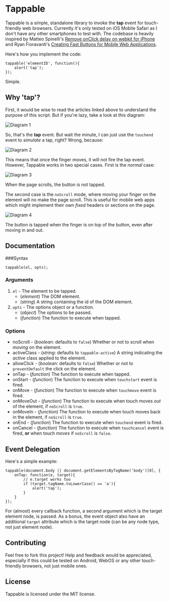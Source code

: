 ﻿Tappable
========

Tappable is a simple, standalone library to invoke the **tap** event for touch-friendly web browsers. Currently it's only tested on iOS Mobile Safari as I don't have any other smartphones to test with. The codebase is heavily inspired by Matteo Spinelli's [Remove onClick delay on webkit for iPhone](http://cubiq.org/remove-onclick-delay-on-webkit-for-iphone) and Ryan Fioravanti's [Creating Fast Buttons for Mobile Web Applications](http://code.google.com/mobile/articles/fast_buttons.html).

Here's how you implement the code:

	tappable('elementID', function(){
		alert('tap');
	});

Simple.

Why 'tap'?
----------

First, it would be wise to read the articles linked above to understand the purpose  of this script. But if you're lazy, take a look at this diagram:

![Diagram 1](https://github.com/cheeaun/tappable/raw/master/diagrams/diagram-1.png)

So, that's the **tap** event. But wait the minute, I can just use the `touchend` event to *simulate* a tap, right? Wrong, because:

![Diagram 2](https://github.com/cheeaun/tappable/raw/master/diagrams/diagram-2.png)

This means that once the finger moves, it will not fire the tap event. However, Tappable works in two special cases. First is the *normal* case:

![Diagram 3](https://github.com/cheeaun/tappable/raw/master/diagrams/diagram-3.png)

When the page scrolls, the button is not tapped.

The second case is the `noScroll` mode, where moving your finger on the element will no make the page scroll. This is useful for mobile web apps which might implement their own *fixed* headers or sections on the page.

![Diagram 4](https://github.com/cheeaun/tappable/raw/master/diagrams/diagram-4.png)

The button is tapped when the finger is on top of the button, even after moving in and out.

Documentation
-------------

###Syntax

	tappable(el, opts);

### Arguments

1. `el` - The element to be tapped.
	* (*element*) The DOM element.
	* (*string*) A string containing the id of the DOM element.
2. `opts` - The options object or a function.
	* (*object*) The options to be passed.
	* (*function*) The function to execute when tapped.

### Options

* noScroll - (*boolean*: defaults to `false`) Whether or not to scroll when *moving* on the element.
* activeClass - (*string*: defaults to `tappable-active`) A string indicating the *active* class applied to the element.
* allowClick - (*boolean*: defaults to `false`) Whether or not to `preventDefault` the click on the element.
* onTap - (*function*) The function to execute when tapped.
* onStart - (*function*) The function to execute when `touchstart` event is fired.
* onMove - (*function*) The function to execute when `touchmove` event is fired.
* onMoveOut - (*function*) The function to execute when touch moves *out* of the element, if `noScroll` is `true`.
* onMoveIn - (*function*) The function to execute when touch moves back in the element, if `noScroll` is `true`.
* onEnd - (*function*) The function to execute when `touchend` event is fired.
* onCancel - (*function*) The function to execute when `touchcancel` event is fired, **or** when touch *moves* if `noScroll` is `false`.

Event Delegation
----------------

Here's a simple example:

	tappable(document.body || document.getElementsByTagName('body')[0], {
		onTap: function(e, target){
			// e.target works too
			if (target.tagName.toLowerCase() == 'a'){
				alert('tap');
			}
		}
	});

For (almost) every callback function, a second argument which is the target element node, is passed. As a bonus, the event object also have an additional `target` attribute which is the target node (can be any node type, not just element node).

Contributing
------------

Feel free to fork this project! Help and feedback would be appreciated, especially if this could be tested on Android, WebOS or any other touch-friendly browsers, not just mobile ones.

License
-------

Tappable is licensed under the MIT license.